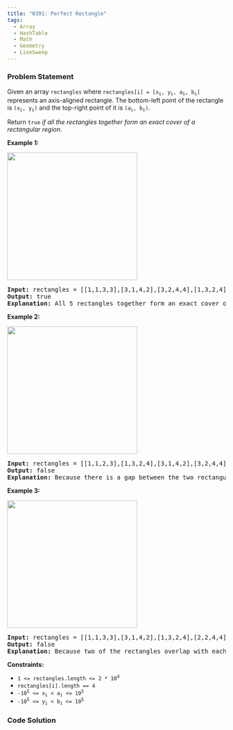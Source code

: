 ```yaml
---
title: "0391: Perfect Rectangle"
tags:
  - Array
  - HashTable
  - Math
  - Geometry
  - LineSweep
---
```

### Problem Statement

<p>Given an array <code>rectangles</code> where <code>rectangles[i] = [x<sub>i</sub>, y<sub>i</sub>, a<sub>i</sub>, b<sub>i</sub>]</code> represents an axis-aligned rectangle. The bottom-left point of the rectangle is <code>(x<sub>i</sub>, y<sub>i</sub>)</code> and the top-right point of it is <code>(a<sub>i</sub>, b<sub>i</sub>)</code>.</p>

<p>Return <code>true</code> <em>if all the rectangles together form an exact cover of a rectangular region</em>.</p>


<p><strong class="example">Example 1:</strong></p>
<img alt="" src="https://assets.leetcode.com/uploads/2021/03/27/perectrec1-plane.jpg" style="width: 300px; height: 294px;" />
<pre>
<strong>Input:</strong> rectangles = [[1,1,3,3],[3,1,4,2],[3,2,4,4],[1,3,2,4],[2,3,3,4]]
<strong>Output:</strong> true
<strong>Explanation:</strong> All 5 rectangles together form an exact cover of a rectangular region.
</pre>

<p><strong class="example">Example 2:</strong></p>
<img alt="" src="https://assets.leetcode.com/uploads/2021/03/27/perfectrec2-plane.jpg" style="width: 300px; height: 294px;" />
<pre>
<strong>Input:</strong> rectangles = [[1,1,2,3],[1,3,2,4],[3,1,4,2],[3,2,4,4]]
<strong>Output:</strong> false
<strong>Explanation:</strong> Because there is a gap between the two rectangular regions.
</pre>

<p><strong class="example">Example 3:</strong></p>
<img alt="" src="https://assets.leetcode.com/uploads/2021/03/27/perfecrrec4-plane.jpg" style="width: 300px; height: 294px;" />
<pre>
<strong>Input:</strong> rectangles = [[1,1,3,3],[3,1,4,2],[1,3,2,4],[2,2,4,4]]
<strong>Output:</strong> false
<strong>Explanation:</strong> Because two of the rectangles overlap with each other.
</pre>


<p><strong>Constraints:</strong></p>

<ul>
	<li><code>1 &lt;= rectangles.length &lt;= 2 * 10<sup>4</sup></code></li>
	<li><code>rectangles[i].length == 4</code></li>
	<li><code>-10<sup>5</sup> &lt;= x<sub>i</sub> &lt; a<sub>i</sub> &lt;= 10<sup>5</sup></code></li>
	<li><code>-10<sup>5</sup> &lt;= y<sub>i</sub> &lt; b<sub>i</sub> &lt;= 10<sup>5</sup></code></li>
</ul>


### Code Solution

```python

```
